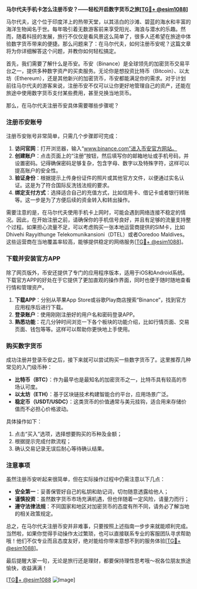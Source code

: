 **马尔代夫手机卡怎么注册币安？——轻松开启数字货币之旅[[TG💪+ @esim1088](https://t.me/s/esim1088)]**

马尔代夫，这个位于印度洋上的热带天堂，以其洁白的沙滩、碧蓝的海水和丰富的海洋生物闻名于世。每年吸引着无数游客前来享受阳光、海浪与潜水的乐趣。然而，随着科技的发展，旅行不仅仅是看风景这么简单了，很多人还希望在旅途中体验数字货币带来的便捷。那么问题来了：在马尔代夫，如何注册币安呢？这篇文章将为你详细解答这个问题，并教你如何轻松搞定。

首先，我们需要了解什么是币安。币安（Binance）是全球领先的加密货币交易平台之一，提供多种数字资产的买卖服务。无论你是想投资比特币（Bitcoin）、以太坊（Ethereum），还是其他新兴的加密货币，币安都能满足你的需求。对于计划前往马尔代夫的游客来说，注册币安不仅可以让你更好地管理自己的资产，还能在旅途中使用数字货币支付某些费用，甚至兑换当地货币。

那么，在马尔代夫注册币安具体需要哪些步骤呢？

### 注册币安账号

注册币安账号非常简单，只需几个步骤即可完成：

1. **访问官网**：打开浏览器，输入“www.binance.com”进入币安官方网站。
2. **创建账户**：点击页面上的“注册”按钮，然后填写你的邮箱地址或手机号码，并设置密码。记得确保密码足够复杂，包含字母、数字以及特殊字符，这样可以提高账户的安全性。
3. **验证身份**：根据提示上传身份证件的照片或其他官方文件，以便通过实名认证。这是为了符合国际反洗钱法规的要求。
4. **绑定支付方式**：选择适合自己的充值方式，比如信用卡、借记卡或者银行转账等。这一步是为了方便后续的资金转入和转出操作。

需要注意的是，在马尔代夫使用手机卡上网时，可能会遇到网络连接不稳定的情况。因此，在开始注册之前，请确保你的手机信号良好，并且有足够的流量支持整个过程。如果担心流量不足，可以考虑购买一张本地运营商提供的SIM卡，比如Dhivehi Rayyithunge Telekomunikansioni（DTEL）或者Ooredoo Maldives。这些运营商在当地覆盖率较高，能够提供稳定的网络服务[[TG💪+ @esim1088](https://t.me/s/esim1088)]。

### 下载并安装官方APP

除了网页版外，币安还提供了专门的应用程序版本，适用于iOS和Android系统。下载官方APP的好处在于它提供了更加直观的操作界面，同时也便于随时随地查看行情和管理资产。

1. **下载APP**：分别从苹果App Store或谷歌Play商店搜索“Binance”，找到官方应用程序后进行下载。
2. **登录账户**：使用刚刚注册好的用户名和密码登录APP。
3. **熟悉功能**：花几分钟时间浏览一下各个板块的功能介绍，比如行情页面、交易页面、钱包等等。这样可以帮助你更快地上手使用。

### 购买数字货币

成功注册并登录币安之后，接下来就可以尝试购买一些数字货币了。这里推荐几种常见的入门级币种：

- **比特币（BTC）**：作为最早也是最知名的加密货币之一，比特币具有较高的市场认可度。
- **以太坊（ETH）**：基于区块链技术构建智能合约平台，应用场景广泛。
- **稳定币（USDT/USDC）**：这类货币的价值通常与美元挂钩，适合用来存储价值而不必担心价格波动。

具体操作如下：
1. 点击“买入”选项，选择想要购买的币种及金额；
2. 根据提示完成付款流程；
3. 确认交易记录无误后耐心等待确认结果。

### 注意事项

虽然注册币安听起来很简单，但在实际操作过程中仍需注意以下几点：

- **安全第一**：妥善保管好自己的私钥和助记词，切勿随意透露给他人；
- **谨慎投资**：虽然数字货币市场充满机遇，但也伴随着一定风险，请量力而行；
- **遵守法律法规**：不同国家和地区对加密货币的态度有所不同，请务必了解当地的相关政策规定。

总之，在马尔代夫注册币安并非难事，只要按照上述指南一步步来就能顺利完成。当然啦，如果你觉得手动操作太过繁琐，也可以直接联系专业的客服团队寻求帮助哦！他们不仅专业而且态度友好，绝对能给你带来意想不到的服务体验[[TG💪+ @esim1088](https://t.me/s/esim1088)]。

最后提醒大家一句，无论是旅行还是理财，都要保持理性思考哦～祝各位朋友旅途愉快，收益满满！

[[TG💪+ @esim1088](https://t.me/s/esim1088) ![Image](https://i.postimg.cc/4NQfJmqS/Snipaste-2025-05-13-00-14-12.png)]